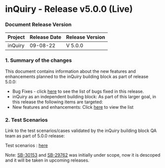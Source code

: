 # inQuiry - Release v5.0.0 (Live)

### Document Release Version

| Project | Release Date | Release Version |
| ------- | ------------ | --------------- |
| inQuiry | 09-08-22     | V 5.0.0         |

### **1. Summary of the changes**&#x20;

This document contains information about the new features and enhancements planned to the inQuiry building block as part of release 5.0.0:

* Bug Fixes - click [here](https://project-sunbird.atlassian.net/issues/?filter=12624) to see the list of bugs fixed in this release.
* inQuiry as an independent building block: As part of this larger goal, in this release the following items are targeted:
* New features and enhancements:  Click [here](https://project-sunbird.atlassian.net/issues/?filter=12540) to view the list

### 2. Test Scenarios

Link to the test scenarios/cases validated by the inQuiry building block QA team as part of 5.0.0 release:&#x20;

Test scenarios : [here](https://project-sunbird.atlassian.net/wiki/spaces/SunbirdinQuiry/pages/3189932033/R+5.0.0+Test+Scenarios)

Note: [SB-30153](https://project-sunbird.atlassian.net/browse/SB-30153) and [SB-29762](https://project-sunbird.atlassian.net/browse/SB-29762) was initially under scope, now it is descoped and it will be taken in upcoming releases.
